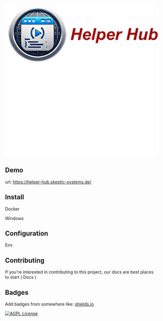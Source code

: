 
<p align="center">
  <img src="https://github.com/J4ron/HelperHub/blob/master/Assets/helper-hub-logo.png" width="550"/>
</p>

## Demo

url: https://helper-hub.skeptic-systems.de/


## Install

Docker 

Windows 

## Configuration

Env 

## Contributing

If you're interested in contributing to this project, our docs are best places to start
( Docs )


## Badges

Add badges from somewhere like: [shields.io](https://shields.io/)



[![AGPL License](https://img.shields.io/badge/license-AGPL-blue.svg)](http://www.gnu.org/licenses/agpl-3.0)

